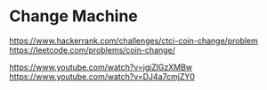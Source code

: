 # Change Machine

https://www.hackerrank.com/challenges/ctci-coin-change/problem
https://leetcode.com/problems/coin-change/

https://www.youtube.com/watch?v=jgiZlGzXMBw
https://www.youtube.com/watch?v=DJ4a7cmjZY0